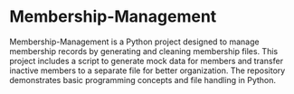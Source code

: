 # Membership-Management
Membership-Management is a Python project designed to manage membership records by generating and cleaning membership files. This project includes a script to generate mock data for members and transfer inactive members to a separate file for better organization. The repository demonstrates basic programming concepts and file handling in Python.
